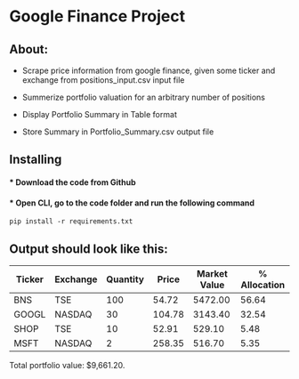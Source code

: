 # Google Finance Project

## About:

* Scrape price information from google finance, given some ticker and exchange from positions_input.csv input file

* Summerize portfolio valuation for an arbitrary number of positions

* Display Portfolio Summary in Table format

* Store Summary in Portfolio_Summary.csv output file


## Installing

#### * Download the code from Github
#### * Open CLI, go to the code folder and run the following command

```
pip install -r requirements.txt
```



## Output should look like this:

|  Ticker   |  Exchange  |  Quantity  |  Price  |  Market Value  |  % Allocation  |
|  -------  |  -------  |  -------  |  -------  |  -------  |  -------  |
|  BNS      |  TSE      |    100    |   54.72   |  5472.00  |   56.64   |
|  GOOGL    |  NASDAQ   |     30    |  104.78   |  3143.40  |   32.54   |
|  SHOP     |  TSE      |     10    |   52.91   |   529.10  |    5.48   |
|  MSFT     |  NASDAQ   |      2    |  258.35   |   516.70  |    5.35   |

Total portfolio value: $9,661.20.